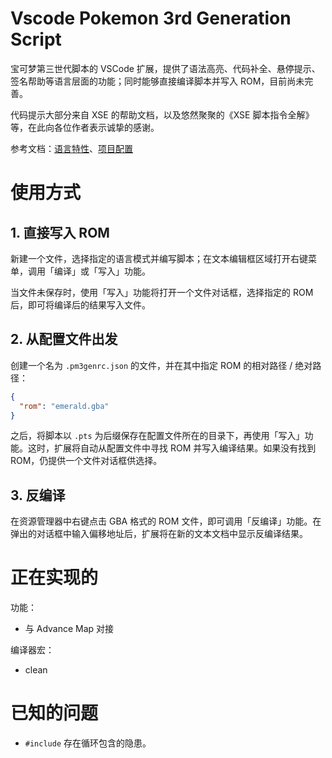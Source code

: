 # Vscode Pokemon 3rd Generation Script

宝可梦第三世代脚本的 VSCode 扩展，提供了语法高亮、代码补全、悬停提示、签名帮助等语言层面的功能；同时能够直接编译脚本并写入 ROM，目前尚未完善。

代码提示大部分来自 XSE 的帮助文档，以及悠然聚聚的《XSE 脚本指令全解》等，在此向各位作者表示诚挚的感谢。

参考文档：[语言特性](docs/feature.md)、[项目配置](docs/configuration.md)

# 使用方式

## 1. 直接写入 ROM

新建一个文件，选择指定的语言模式并编写脚本；在文本编辑框区域打开右键菜单，调用「编译」或「写入」功能。

当文件未保存时，使用「写入」功能将打开一个文件对话框，选择指定的 ROM 后，即可将编译后的结果写入文件。

## 2. 从配置文件出发

创建一个名为 ``.pm3genrc.json`` 的文件，并在其中指定 ROM 的相对路径 / 绝对路径：

```json
{
  "rom": "emerald.gba"
}
```

之后，将脚本以 ``.pts`` 为后缀保存在配置文件所在的目录下，再使用「写入」功能。这时，扩展将自动从配置文件中寻找 ROM 并写入编译结果。如果没有找到 ROM，仍提供一个文件对话框供选择。

## 3. 反编译

在资源管理器中右键点击 GBA 格式的 ROM 文件，即可调用「反编译」功能。在弹出的对话框中输入偏移地址后，扩展将在新的文本文档中显示反编译结果。

# 正在实现的

功能：
- 与 Advance Map 对接

编译器宏：
- clean

# 已知的问题

- ``#include`` 存在循环包含的隐患。